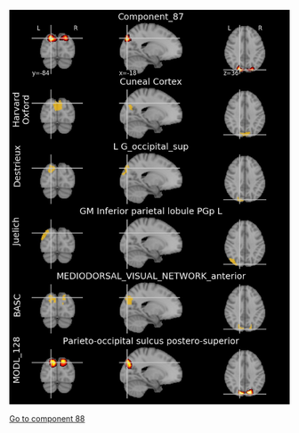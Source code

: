 


![87](preliminary/87.jpg "Component 87")

[Go to component 88](https://parietal-inria.github.io/MODL_atlas/512/88 "Component 88")